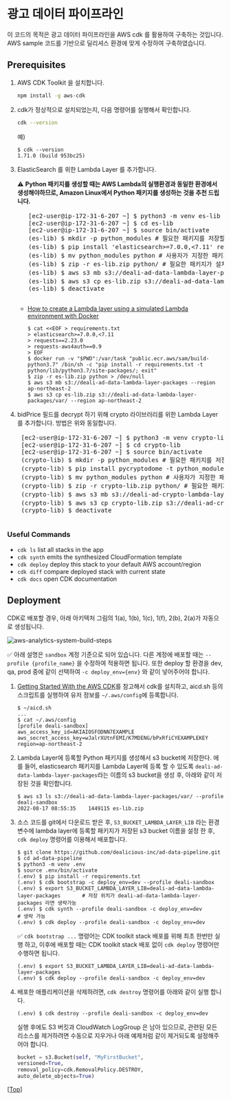 # <a name="top"></a>광고 데이터 파이프라인 

이 코드의 목적은 광고 데이터 파이프라인을 AWS cdk 를 활용하여 구축하는 것입니다. AWS sample 코드를 기반으로 딜리셔스 환경에 맞게 수정하여 구축하였습니다. 

## Prerequisites
1. AWS CDK Toolkit 을 설치합니다.
    ```sh
    npm install -g aws-cdk
    ```
2. cdk가 정상적으로 설치되었는지, 다음 명령어를 실행해서 확인합니다.
    ```sh
    cdk --version
    ```
    예)
    ```shell script
    $ cdk --version
    1.71.0 (build 953bc25)
    ```
3. ElasticSearch 를 위한 Lambda Layer 를 추가합니다.
    
    :warning: **Python 패키지를 생성할 때는 AWS Lambda의 실행환경과 동일한 환경에서 생성해야하므로, Amazon Linux에서 Python 패키지를 생성하는 것을 추천 드립니다.**
      <pre>
      [ec2-user@ip-172-31-6-207 ~] $ python3 -m venv es-lib # virtual environments을 생성함
      [ec2-user@ip-172-31-6-207 ~] $ cd es-lib
      [ec2-user@ip-172-31-6-207 ~] $ source bin/activate
      (es-lib) $ mkdir -p python_modules # 필요한 패키지를 저장할 디렉터리 생성
      (es-lib) $ pip install 'elasticsearch>=7.0.0,<7.11' requests requests-aws4auth -t python_modules # 필요한 패키지를 사용자가 지정한 패키지 디렉터리에 저장함
      (es-lib) $ mv python_modules python # 사용자가 지정한 패키지 디렉터리 이름을 python으로 변경함 (python 디렉터리에 패키지를 설치할 경우 에러가 나기 때문에 다른 이름의 디렉터리에 패키지를 설치 후, 디렉터리 이름을 변경함)
      (es-lib) $ zip -r es-lib.zip python/ # 필요한 패키지가 설치된 디렉터리를 압축함
      (es-lib) $ aws s3 mb s3://deali-ad-data-lambda-layer-packages --region ap-northeast-2 # 압축한 패키지를 업로드할 s3 bucket을 생성함
      (es-lib) $ aws s3 cp es-lib.zip s3://deali-ad-data-lambda-layer-packages/var/ --region ap-northeast-2 # 압축한 패키지를 s3에 업로드 한 후, lambda layer에 패키지를 등록할 때, s3 위치를 등록하면 됨
      (es-lib) $ deactivate
      </pre>
    + [How to create a Lambda layer using a simulated Lambda environment with Docker](https://aws.amazon.com/premiumsupport/knowledge-center/lambda-layer-simulated-docker/)
      ```
      $ cat <<EOF > requirements.txt
      > elasticsearch>=7.0.0,<7.11
      > requests==2.23.0
      > requests-aws4auth==0.9
      > EOF
      $ docker run -v "$PWD":/var/task "public.ecr.aws/sam/build-python3.7" /bin/sh -c "pip install -r requirements.txt -t python/lib/python3.7/site-packages/; exit"
      $ zip -r es-lib.zip python > /dev/null
      $ aws s3 mb s3://deali-ad-data-lambda-layer-packages --region ap-northeast-2
      $ aws s3 cp es-lib.zip s3://deali-ad-data-lambda-layer-packages/var/ --region ap-northeast-2
      ```

4. bidPrice 필드를 decrypt 하기 위해 crypto 라이브러리를 위한 Lambda Layer 를 추가합니다. 방법은 위와 동일합니다. 
    <pre>
    [ec2-user@ip-172-31-6-207 ~] $ python3 -m venv crypto-lib # virtual environments을 생성함
    [ec2-user@ip-172-31-6-207 ~] $ cd crypto-lib
    [ec2-user@ip-172-31-6-207 ~] $ source bin/activate
    (crypto-lib) $ mkdir -p python_modules # 필요한 패키지를 저장할 디렉터리 생성
    (crypto-lib) $ pip install pycryptodome -t python_modules/ # 필요한 패키지를 사용자가 지정한 패키지 디렉터리에 저장함
    (crypto-lib) $ mv python_modules python # 사용자가 지정한 패키지 디렉터리 이름을 python으로 변경함 (python 디렉터리에 패키지를 설치할 경우 에러가 나기 때문에 다른 이름의 디렉터리에 패키지를 설치 후, 디렉터리 이름을 변경함)
    (crypto-lib) $ zip -r crypto-lib.zip python/ # 필요한 패키지가 설치된 디렉터리를 압축함
    (crypto-lib) $ aws s3 mb s3://deali-ad-crypto-lambda-layer --region ap-northeast-2 # 압축한 패키지를 업로드할 s3 bucket을 생성함
    (crypto-lib) $ aws s3 cp crypto-lib.zip s3://deali-ad-crypto-lambda-layer/var/ --region ap-northeast-2 # 압축한 패키지를 s3에 업로드 한 후, lambda layer에 패키지를 등록할 때, s3 위치를 등록하면 됨
    (crypto-lib) $ deactivate
    </pre>

### Useful Commands
- ```cdk ls``` list all stacks in the app
- ```cdk synth``` emits the synthesized CloudFormation template
- ```cdk deploy``` deploy this stack to your default AWS account/region
- ```cdk diff``` compare deployed stack with current state
- ```cdk docs``` open CDK documentation

## Deployment
CDK로 배포할 경우, 아래 아키텍처 그림의 1(a), 1(b), 1(c), 1(f), 2(b), 2(a)가 자동으로 생성됩니다.

![aws-analytics-system-build-steps](./assets/aws-analytics-system-build-steps.svg)

:white_check_mark: 아래 설명은 `sandbox` 계정 기준으로 되어 있습니다. 다른 계정에 배포할 때는 
`--profile {profile_name}` 을 수정하여 적용하면 됩니다. 또한 deploy 할 환경을 dev, qa, prod 중에 같이 선택하여 `-c deploy_env={env}` 와 같이
넣어주어야 합니다. 

1. [Getting Started With the AWS CDK](https://docs.aws.amazon.com/cdk/latest/guide/getting_started.html)를 참고해서 cdk를 설치하고,
aicd.sh 등의 스크립트를 실행하여 유저 정보를 `~/.aws/config`에 등록합니다.

    ```shell script
    $ ~/aicd.sh
    ...
    $ cat ~/.aws/config
    [profile deali-sandbox]
    aws_access_key_id=AKIAIOSFODNN7EXAMPLE
    aws_secret_access_key=wJalrXUtnFEMI/K7MDENG/bPxRfiCYEXAMPLEKEY
    region=ap-northeast-2
    ```

2. Lambda Layer에 등록할 Python 패키지를 생성해서 s3 bucket에 저장한다.
에를 들어, elasticsearch 패키지를 Lambda Layer에 등록 할 수 있도록 `deali-ad-data-lambda-layer-packages`라는 이름의 s3 bucket을 생성 후, 아래와 같이 저장된 것을 확인합니다.

    ```shell script
    $ aws s3 ls s3://deali-ad-data-lambda-layer-packages/var/ --profile deali-sandbox
    2022-08-17 08:55:35    1449115 es-lib.zip
    ```

3. 소스 코드를 git에서 다운로드 받은 후, `S3_BUCKET_LAMBDA_LAYER_LIB` 라는 환경 변수에 lambda layer에 등록할 패키지가 저장된 s3 bucket 이름을
설정 한 후, `cdk deploy` 명령어를 이용해서 배포합니다.

    ```shell script
    $ git clone https://github.com/dealicious-inc/ad-data-pipeline.git
    $ cd ad-data-pipeline
    $ python3 -m venv .env
    $ source .env/bin/activate
    (.env) $ pip install -r requirements.txt
    (.env) $ cdk bootstrap -c deploy_env=dev --profile deali-sandbox
    (.env) $ export S3_BUCKET_LAMBDA_LAYER_LIB=deali-ad-data-lambda-layer-packages       # 저장 위치가 deali-ad-data-lambda-layer-packages 라면 생략가능
    (.env) $ cdk synth --profile deali-sandbox -c deploy_env=dev                         # 생략 가능
    (.env) $ cdk deploy --profile deali-sandbox -c deploy_env=dev
    ```

   :white_check_mark: `cdk bootstrap ...` 명령어는 CDK toolkit stack 배포를 위해 최초 한번만 실행 하고, 이후에 배포할 때는 CDK toolkit stack 배포 없이 `cdk deploy` 명령어만 수행하면 됩니다.

    ```shell script
    (.env) $ export S3_BUCKET_LAMBDA_LAYER_LIB=deali-ad-data-lambda-layer-packages
    (.env) $ cdk deploy --profile deali-sandbox -c deploy_env=dev
    ```

4. 배포한 애플리케이션을 삭제하려면, `cdk destroy` 명령어를 아래와 같이 실행 합니다.
    ```shell script
    (.env) $ cdk destroy --profile deali-sandbox -c deploy_env=dev
    ```
    실행 후에도 S3 버킷과 CloudWatch LogGroup 은 남아 있으므로, 관련된 모든 리소스를 제거하려면 수동으로 지우거나 아래 예제처럼 같이 제거되도록 설정해주어야 합니다. 
    ```python
    bucket = s3.Bucket(self, "MyFirstBucket",
    versioned=True,
    removal_policy=cdk.RemovalPolicy.DESTROY,
    auto_delete_objects=True)
    ```

\[[Top](#top)\]
